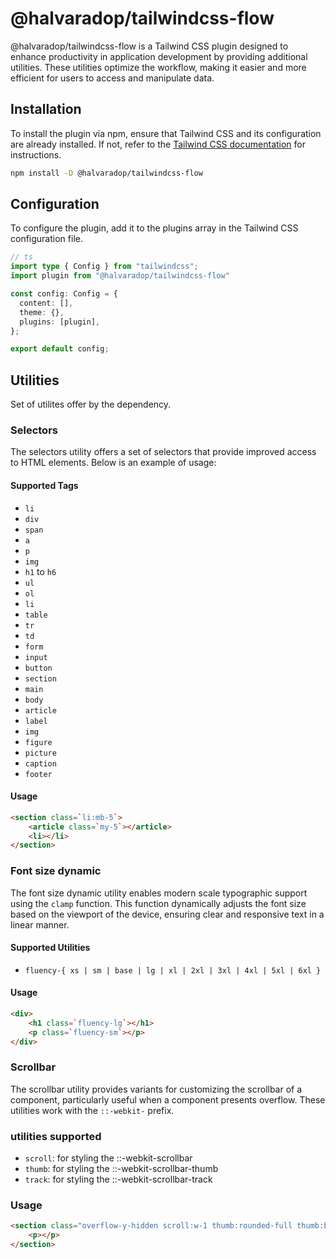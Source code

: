 # @halvaradop/tailwindcss-flow

@halvaradop/tailwindcss-flow is a Tailwind CSS plugin designed to enhance productivity in application development by providing additional utilities. These utilities optimize the workflow, making it easier and more efficient for users to access and manipulate data.

## Installation

To install the plugin via npm, ensure that Tailwind CSS and its configuration are already installed. If not, refer to the [Tailwind CSS documentation](https://tailwindcss.com/docs/installation) for instructions.

```bash
npm install -D @halvaradop/tailwindcss-flow
```

## Configuration
To configure the plugin, add it to the plugins array in the Tailwind CSS configuration file.

```ts
// ts
import type { Config } from "tailwindcss";
import plugin from "@halvaradop/tailwindcss-flow"

const config: Config = {
  content: [],
  theme: {},
  plugins: [plugin],
};

export default config;
```

## Utilities
Set of utilites offer by the dependency.


### Selectors
The selectors utility offers a set of selectors that provide improved access to HTML elements. Below is an example of usage:


#### Supported Tags
- `li`
- `div`
- `span`
- `a`
- `p`
- `img`
- `h1` to `h6`
- `ul`
- `ol`
- `li`
- `table`
- `tr`
- `td`
- `form`
- `input`
- `button`
- `section`
- `main`
- `body`
- `article`
- `label`
- `img`
- `figure`
- `picture`
- `caption`
- `footer`


#### Usage
```html
<section class=`li:mb-5`>
    <article class=`my-5`></article>
    <li></li>
</section>
```

### Font size dynamic
The font size dynamic utility enables modern scale typographic support using the `clamp` function. This function dynamically adjusts the font size based on the viewport of the device, ensuring clear and responsive text in a linear manner.


#### Supported Utilities
- `fluency-{ xs | sm | base | lg | xl | 2xl | 3xl | 4xl | 5xl | 6xl }`


#### Usage
```html
<div>
    <h1 class=`fluency-lg`></h1>
    <p class=`fluency-sm`></p>
</div>
```

### Scrollbar
The scrollbar utility provides variants for customizing the scrollbar of a component, particularly useful when a component presents overflow. These utilities work with the `::-webkit-` prefix.


### utilities supported
- `scroll`: for styling the ::-webkit-scrollbar
- `thumb`: for styling the ::-webkit-scrollbar-thumb
- `track`: for styling the ::-webkit-scrollbar-track

### Usage
```html
<section class="overflow-y-hidden scroll:w-1 thumb:rounded-full thumb:bg-slate-400 track:my-1">
    <p></p>
</section>
```
